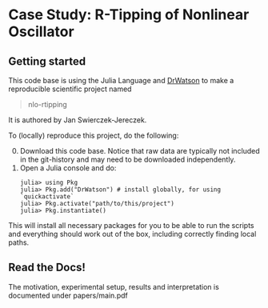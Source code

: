 # Case Study: R-Tipping of Nonlinear Oscillator 

## Getting started

This code base is using the Julia Language and [DrWatson](https://juliadynamics.github.io/DrWatson.jl/stable/)
to make a reproducible scientific project named
> nlo-rtipping

It is authored by Jan Swierczek-Jereczek.

To (locally) reproduce this project, do the following:

0. Download this code base. Notice that raw data are typically not included in the
   git-history and may need to be downloaded independently.
1. Open a Julia console and do:
   ```
   julia> using Pkg
   julia> Pkg.add("DrWatson") # install globally, for using `quickactivate`
   julia> Pkg.activate("path/to/this/project")
   julia> Pkg.instantiate()
   ```

This will install all necessary packages for you to be able to run the scripts and
everything should work out of the box, including correctly finding local paths.

## Read the Docs!

The motivation, experimental setup, results and interpretation is documented under papers/main.pdf